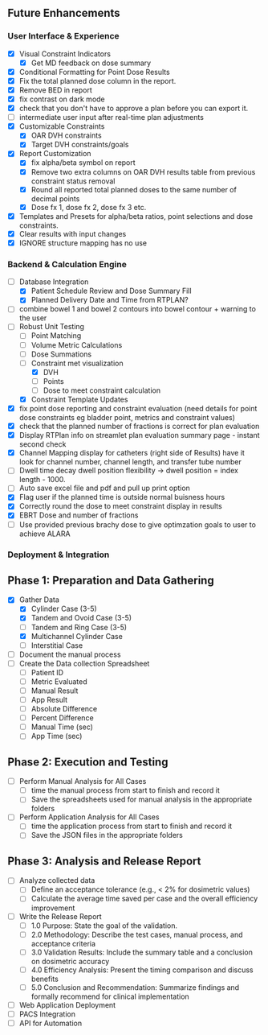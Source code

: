 ## Future Enhancements

### User Interface & Experience
- [x] Visual Constraint Indicators
    - [x] Get MD feedback on dose summary
- [x] Conditional Formatting for Point Dose Results
- [x] Fix the total planned dose column in the report.
- [x] Remove BED in report
- [x] fix contrast on dark mode
- [x] check that you don't have to approve a plan before you can export it.
- [ ] intermediate user input after real-time plan adjustments
- [x] Customizable Constraints
    - [x] OAR DVH constraints
    - [x] Target DVH constraints/goals
- [x] Report Customization
    - [x] fix alpha/beta symbol on report
    - [x] Remove two extra columns on OAR DVH results table from previous constraint status removal
    - [x] Round all reported total planned doses to the same number of decimal points
    - [x] Dose fx 1, dose fx 2, dose fx 3 etc.
- [x] Templates and Presets for alpha/beta ratios, point selections and dose constraints.
- [x] Clear results with input changes
- [x] IGNORE structure mapping has no use

### Backend & Calculation Engine
- [ ] Database Integration
    - [x] Patient Schedule Review and Dose Summary Fill
    - [x] Planned Delivery Date and Time from RTPLAN?
- [ ] combine bowel 1 and bowel 2 contours into bowel contour + warning to the user
- [ ] Robust Unit Testing
    - [ ] Point Matching
    - [ ] Volume Metric Calculations
    - [ ] Dose Summations
    - [ ] Constraint met visualization
        - [x] DVH
        - [ ] Points
        - [ ] Dose to meet constraint calculation
    - [x] Constraint Template Updates
- [x] fix point dose reporting and constraint evaluation (need details for point dose constraints eg bladder point, metrics and constraint values)
- [x] check that the planned number of fractions is correct for plan evaluation
- [x] Display RTPlan info on streamlet plan evaluation summary page - instant second check
- [x] Channel Mapping display for catheters (right side of Results) have it look for channel number, channel length, and transfer tube number
- [ ] Dwell time decay dwell position flexibility -> dwell position = index length - 1000.
- [ ] Auto save excel file and pdf and pull up print option
- [x] Flag user if the planned time is outside normal buisness hours
- [x] Correctly round the dose to meet constraint display in results
- [x] EBRT Dose and number of fractions
- [ ] Use provided previous brachy dose to give optimzation goals to user to achieve ALARA

### Deployment & Integration
## Phase 1: Preparation and Data Gathering
- [x] Gather Data
    - [x] Cylinder Case (3-5)
    - [x] Tandem and Ovoid Case (3-5)
    - [ ] Tandem and Ring Case (3-5)
    - [x] Multichannel Cylinder Case
    - [ ] Interstitial Case
- [ ] Document the manual process
- [ ] Create the Data collection Spreadsheet
    - [ ] Patient ID
    - [ ] Metric Evaluated
    - [ ] Manual Result
    - [ ] App Result
    - [ ] Absolute Difference
    - [ ] Percent Difference
    - [ ] Manual Time (sec)
    - [ ] App Time (sec)

## Phase 2: Execution and Testing
- [ ] Perform Manual Analysis for All Cases
    - [ ] time the manual process from start to finish and record it
    - [ ] Save the spreadsheets used for manual analysis in the appropriate folders
- [ ] Perform Application Analysis for All Cases
    - [ ] time the application process from start to finish and record it
    - [ ] Save the JSON files in the appropriate folders

## Phase 3: Analysis and Release Report
- [ ] Analyze collected data
    - [ ] Define an acceptance tolerance (e.g., < 2% for dosimetric values)
    - [ ] Calculate the average time saved per case and the overall efficiency improvement
- [ ] Write the Release Report
    - [ ] 1.0 Purpose: State the goal of the validation.
    - [ ] 2.0 Methodology: Describe the test cases, manual process, and acceptance criteria
    - [ ] 3.0 Validation Results: Include the summary table and a conclusion on dosimetric accuracy
    - [ ] 4.0 Efficiency Analysis: Present the timing comparison and discuss benefits
    - [ ] 5.0 Conclusion and Recommendation: Summarize findings and formally recommend for clinical implementation

- [ ] Web Application Deployment
- [ ] PACS Integration
- [ ] API for Automation